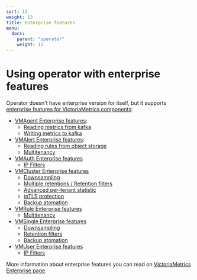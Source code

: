 ```yaml
---
sort: 13
weight: 13
title: Enterprise features
menu:
  docs:
    parent: "operator"
    weight: 13
---
```


# Using operator with enterprise features 

Operator doesn't have enterprise version for itself, but it supports 
[enterprise features for VictoriaMetrics components](https://docs.victoriametrics.com/enterprise.html):

- [VMAgent Enterprise features](./resources/vmagent.md#enterprise-features):
  - [Reading metrics from kafka](./resources/vmagent.md#reading-metrics-from-kafka)
  - [Writing metrics to kafka](./resources/vmagent.md#writing-metrics-to-kafka)
- [VMAlert Enterprise features](./resources/vmalert.md#enterprise-features):
  - [Reading rules from object storage](./resources/vmalert.md#reading-rules-from-object-storage)
  - [Multitenancy](./resources/vmalert.md#multitenancy)
- [VMAuth Enterprise features](./resources/vmauth.md#enterprise-features)
  - [IP Filters](./resources/vmauth.md#ip-filters) 
- [VMCluster Enterprise features](./resources/vmcluster.md#enterprise-features)
  - [Downsampling](./resources/vmcluster.md#downsampling)
  - [Multiple retentions / Retention filters](./resources/vmcluster.md#retention-filters)
  - [Advanced per-tenant statistic](./resources/vmcluster.md#advanced-per-tenant-statistic)
  - [mTLS protection](./resources/vmcluster.md#mtls-protection)
  - [Backup atomation](./resources/vmcluster.md#backup-atomation)
- [VMRule Enterprise features](./resources/vmrule.md#enterprise-features)
  - [Multitenancy](./resources/vmrule.md#multitenancy)
- [VMSingle Enterprise features](./resources/vmsingle.md#enterprise-features)
  - [Downsampling](./resources/vmsingle.md#downsampling)
  - [Retention filters](./resources/vmsingle.md#retention-filters)
  - [Backup atomation](./resources/vmsingle.md#backup-atomation)
- [VMUser Enterprise features](./resources/vmuser.md#enterprise-features)
  - [IP Filters](./resources/vmuser.md#ip-filters) 

More information about enterprise features you can read 
on [VictoriaMetrics Enterprise page](https://docs.victoriametrics.com/enterprise.html#victoriametrics-enterprise).
